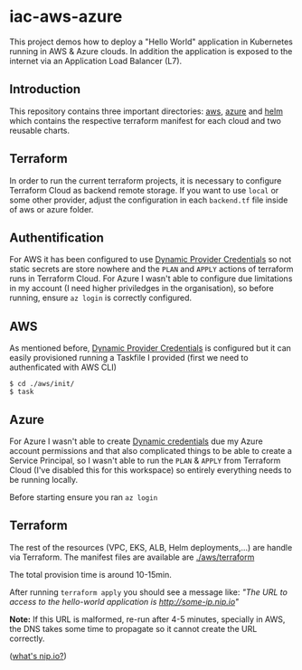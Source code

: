 # iac-aws-azure

This project demos how to deploy a "Hello World" application in Kubernetes running in AWS & Azure clouds. In addition the application is exposed to the internet via an Application Load Balancer (L7).

## Introduction

This repository contains three important directories: [aws](./aws/), [azure](./azure/) and [helm](./helm/) which contains the respective terraform manifest for each cloud and two reusable charts.

## Terraform

In order to run the current terraform projects, it is necessary to configure Terraform Cloud as backend remote storage. If you want to use `local` or some other provider, adjust the configuration in each `backend.tf` file inside of aws or azure folder.

## Authentification

For AWS it has been configured to use [Dynamic Provider Credentials](https://aws.amazon.com/blogs/apn/simplify-and-secure-terraform-workflows-on-aws-with-dynamic-provider-credentials/) so not static secrets are store nowhere and the `PLAN` and `APPLY` actions of terraform runs in Terraform Cloud. For Azure I wasn't able to configure due limitations in my account (I need higher priviledges in the organisation), so before running, ensure `az login` is correctly configured.

## AWS

As mentioned before, [Dynamic Provider Credentials](https://aws.amazon.com/blogs/apn/simplify-and-secure-terraform-workflows-on-aws-with-dynamic-provider-credentials/) is configured but it can easily provisioned running a Taskfile I provided (first we need to authenficated with AWS CLI)

```
$ cd ./aws/init/
$ task
```

## Azure

For Azure I wasn't able to create [Dynamic credentials](https://developer.hashicorp.com/terraform/cloud-docs/workspaces/dynamic-provider-credentials/azure-configuration) due my Azure account permissions and that also complicated things to be able to create a Service Principal, so I wasn't able to run the `PLAN` & `APPLY` from Terraform Cloud (I've disabled this for this workspace) so entirely everything needs to be running locally.

Before starting ensure you ran `az login`

## Terraform

The rest of the resources (VPC, EKS, ALB, Helm deployments,...) are handle via Terraform.
The manifest files are available are [./aws/terraform](./aws/terraform/)

The total provision time is around 10-15min.

After running `terraform apply` you should see a message like: _"The URL to access to the hello-world application is http://some-ip.nip.io"_

**Note:** If this URL is malformed, re-run after 4-5 minutes, specially in AWS, the DNS takes some time to propagate so it cannot create the URL correctly.

([what's nip.io?](https://nip.io/))
